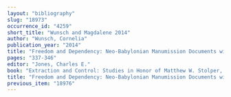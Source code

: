 ```yaml
---
layout: "bibliography"
slug: "18973"
occurrence_id: "4259"
short_title: "Wunsch and Magdalene 2014"
author: "Wunsch, Cornelia"
publication_year: "2014"
title: "Freedom and Dependency: Neo-Babylonian Manumission Documents with Oblation and Service Obligation"
pages: "337-346"
editor: "Jones, Charles E."
book: "Extraction and Control: Studies in Honor of Matthew W. Stolper, Studies in Ancient Oriental Civilizations 68 (Chicago)"
title: "Freedom and Dependency: Neo-Babylonian Manumission Documents with Oblation and Service Obligation"
previous_item: "18976"
---
```


